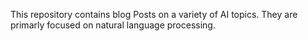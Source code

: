 This repository contains blog Posts on a variety of AI topics. They are primarly focused on natural language processing.
